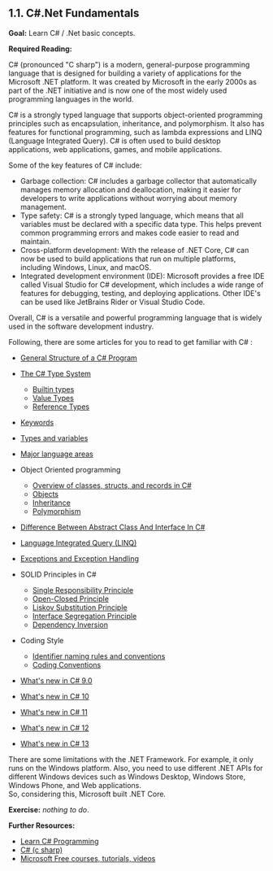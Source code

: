 ## 1.1. C#.Net Fundamentals

**Goal:** Learn C# / .Net basic concepts.

**Required Reading:**

C# (pronounced "C sharp") is a modern, general-purpose programming language that is designed for building a variety of applications for the Microsoft .NET platform. It was created by Microsoft in the early 2000s as part of the .NET initiative and is now one of the most widely used programming languages in the world.

C# is a strongly typed language that supports object-oriented programming principles such as encapsulation, inheritance, and polymorphism. It also has features for functional programming, such as lambda expressions and LINQ (Language Integrated Query). C# is often used to build desktop applications, web applications, games, and mobile applications.

Some of the key features of C# include:   
 - Garbage collection: C# includes a garbage collector that automatically manages memory allocation and deallocation, making it easier for developers to write applications without worrying about memory management.  
 - Type safety: C# is a strongly typed language, which means that all variables must be declared with a specific data type. This helps prevent common programming errors and makes code easier to read and maintain.  
 - Cross-platform development: With the release of .NET Core, C# can now be used to build applications that run on multiple platforms, including Windows, Linux, and macOS.  
 - Integrated development environment (IDE): Microsoft provides a free IDE called Visual Studio for C# development, which includes a wide range of features for debugging, testing, and deploying applications.
   Other IDE's can be used like JetBrains Rider or Visual Studio Code.
   
Overall, C# is a versatile and powerful programming language that is widely used in the software development industry. 

Following, there are some articles for you to read to get familiar with C# :  

- [General Structure of a C# Program](https://learn.microsoft.com/en-us/dotnet/csharp/fundamentals/program-structure/)

- [The C# Type System](https://learn.microsoft.com/en-us/dotnet/csharp/fundamentals/types/)
  - [Builtin types](https://learn.microsoft.com/en-us/dotnet/csharp/language-reference/builtin-types/built-in-types)
  - [Value Types](https://learn.microsoft.com/en-us/dotnet/csharp/language-reference/builtin-types/value-types)
  - [Reference Types](https://learn.microsoft.com/en-us/dotnet/csharp/language-reference/keywords/reference-types)

- [Keywords](https://learn.microsoft.com/en-us/dotnet/csharp/language-reference/keywords/)  

- [Types and variables](https://learn.microsoft.com/en-us/dotnet/csharp/tour-of-csharp/#types-and-variables)  

- [Major language areas](https://learn.microsoft.com/en-us/dotnet/csharp/tour-of-csharp/features)  

- Object Oriented programming  
  - [Overview of classes, structs, and records in C#](https://learn.microsoft.com/en-us/dotnet/csharp/fundamentals/object-oriented/)
  - [Objects](https://learn.microsoft.com/en-us/dotnet/csharp/fundamentals/object-oriented/objects)
  - [Inheritance](https://learn.microsoft.com/en-us/dotnet/csharp/fundamentals/object-oriented/inheritance)
  - [Polymorphism](https://learn.microsoft.com/en-us/dotnet/csharp/fundamentals/object-oriented/polymorphism)

- [Difference Between Abstract Class And Interface In C#](https://unstop.com/blog/difference-between-abstract-class-and-interface-in-c-sharp)

- [Language Integrated Query (LINQ)](https://learn.microsoft.com/en-us/dotnet/csharp/linq/)

- [Exceptions and Exception Handling](https://learn.microsoft.com/en-us/dotnet/csharp/fundamentals/exceptions/)

- SOLID Principles in C#
  - [Single Responsibility Principle](https://www.tutorialsteacher.com/csharp/single-responsibility-principle)
  - [Open-Closed Principle](https://www.tutorialsteacher.com/csharp/open-closed-principle)
  - [Liskov Substitution Principle](https://www.tutorialsteacher.com/csharp/liskov-substitution-principle)
  - [Interface Segregation Principle](https://www.tutorialsteacher.com/csharp/interface-segregation-principle)
  - [Dependency Inversion](https://www.tutorialsteacher.com/csharp/dependency-inversion-principle)

- Coding Style
  - [Identifier naming rules and conventions](https://learn.microsoft.com/en-us/dotnet/csharp/fundamentals/coding-style/identifier-names)
  - [Coding Conventions](https://learn.microsoft.com/en-us/dotnet/csharp/fundamentals/coding-style/coding-conventions)

- [What's new in C# 9.0](https://learn.microsoft.com/en-us/dotnet/csharp/whats-new/csharp-9)

- [What's new in C# 10](https://learn.microsoft.com/en-us/dotnet/csharp/whats-new/csharp-10)

- [What's new in C# 11](https://learn.microsoft.com/en-us/dotnet/csharp/whats-new/csharp-11)

- [What's new in C# 12](https://learn.microsoft.com/en-us/dotnet/csharp/whats-new/csharp-12)

- [What's new in C# 13](https://learn.microsoft.com/en-us/dotnet/csharp/whats-new/csharp-13)

 There are some limitations with the .NET Framework. For example, it only runs on the Windows platform. Also, you need to use different .NET APIs for different Windows devices such as Windows Desktop, Windows Store, Windows Phone, and Web applications.  
So, considering this, Microsoft built .NET Core.

**Exercise:** *nothing to do*.

**Further Resources:**

 - [Learn C# Programming](https://www.tutorialsteacher.com/csharp)
 - [C# (c sharp)](https://www.tutorialspoint.com/csharp/index.htm)
 - [Microsoft Free courses, tutorials, videos](https://dotnet.microsoft.com/en-us/learn/csharp)
